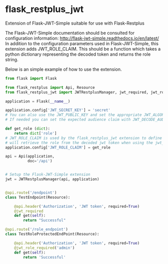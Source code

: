 # flask_restplus_jwt
Extension of Flask-JWT-Simple suitable for use with Flask-Restplus

The Flask-JWT-Simple documentation should be consulted for configuration information: http://flask-jwt-simple.readthedocs.io/en/latest/
In addition to the configuration parameters used in Flask-JWT-Simple, this extension adds
JWT_ROLE_CLAIM. This should be a function which takes a python dictionary representing the 
decoded token and returns the role string.

Below is an simple example of how to use the extension.

```python
from flask import Flask

from flask_restplus import Api, Resource
from flask_restplus_jwt import JWTRestplusManager, jwt_required, jwt_role_required

application = Flask(__name__)

application.config['JWT_SECRET_KEY'] = 'secret'
# You can also use the JWT_PUBLIC_KEY and set the appropriate JWT_ALGORITHM for the key.
# If needed you can set the expected audience claim with JWT_DECODE_AUDIENCE

def get_role (dict):
    return dict['role']
# JWT_ROLE_CLAIM is used by the flask_restplus_jwt extension to define the function which
# will retrieve the role from the decoded jwt token when using the jwt_role_required decorator.
application.config['JWT_ROLE_CLAIM'] = get_role 

api = Api(application,
          doc='/api')


# Setup the Flask-JWT-Simple extension
jwt = JWTRestplusManager(api, application)


@api.route('/endpoint')
class TestEndpoint(Resource):

    @api.header('Authorization', 'JWT token', required=True)
    @jwt_required
    def get(self):
        return "Successful"

@api.route('/role_endpoint')
class TestRoleProtectedEndPoint(Resource):

    @api.header('Authorization', 'JWT token', required=True)
    @jwt_role_required('admin')
    def get(self):
        return 'Successful'

```
